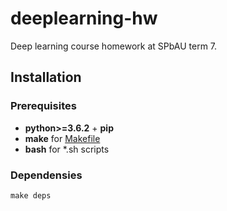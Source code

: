 # deeplearning-hw

Deep learning course homework at SPbAU term 7.

## Installation

### Prerequisites

* **python>=3.6.2** + **pip**
* **make** for [Makefile](Makefile)
* **bash** for *.sh scripts

### Dependensies

`make deps`

